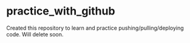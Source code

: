 # practice_with_github

Created this repository to learn and practice pushing/pulling/deploying code. Will delete soon. 
